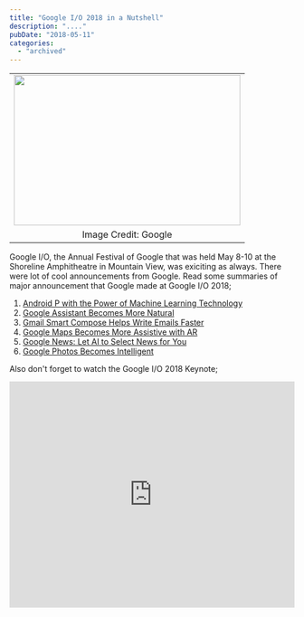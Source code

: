 ```yaml
---
title: "Google I/O 2018 in a Nutshell"
description: "...."
pubDate: "2018-05-11"
categories: 
  - "archived"
---
```


<table align="center" cellpadding="0" cellspacing="0" style="margin-left: auto; margin-right: auto; text-align: center;"><tbody><tr><td style="text-align: center;"><a href="https://3.bp.blogspot.com/-G5QN7WU3W5E/WvVZ-W_6SjI/AAAAAAAAFsU/eBPXWk7rwG0E9ICDJL1LHb-GJhKFFM0bACLcBGAs/s1600/header-3.jpg" style="margin-left: auto; margin-right: auto;"><img border="0" data-original-height="1067" data-original-width="1600" height="266" src="images/header-3.jpg" width="400"></a></td></tr><tr><td style="text-align: center;">Image Credit: Google</td></tr></tbody></table>

  
Google I/O, the Annual Festival of Google that was held May 8-10 at the Shoreline Amphitheatre in Mountain View, was exiciting as always. There were lot of cool announcements from Google. Read some summaries of major announcement that Google made at Google I/O 2018;  
  
  

1. [Android P with the Power of Machine Learning Technology](http://www.buddhilive.com/2018/05/android-p-with-power-of-machine.html)
2. [Google Assistant Becomes More Natural](http://www.buddhilive.com/2018/05/google-assistant-becomes-more-natural.html)
3. [Gmail Smart Compose Helps Write Emails Faster](http://www.buddhilive.com/2018/05/gmail-smart-compose-helps-write-emails.html)
4. [Google Maps Becomes More Assistive with AR](http://www.buddhilive.com/2018/05/google-maps-becomes-more-assistive-with.html)
5. [Google News: Let AI to Select News for You](http://www.buddhilive.com/2018/05/google-news-let-ai-to-select-news-for.html)
6. [Google Photos Becomes Intelligent](http://www.buddhilive.com/2018/05/google-photos-becomes-intelligent.html)

  
  
  
Also don't forget to watch the Google I/O 2018 Keynote;  
  

<iframe allowfullscreen data-thumbnail-src="https://i.ytimg.com/vi/ogfYd705cRs/0.jpg" frameborder="0" height="400" src="https://www.youtube.com/embed/ogfYd705cRs?feature=player_embedded" width="100%"></iframe>
